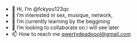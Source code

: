 - 👋 Hi, I’m @fckyou123qc
- 👀 I’m interested in sex, musique, network, 
- 🌱 I’m currently learning by the beggining
- 💞️ I’m looking to collaborate on i will see later
- 📫 How to reach me qwertydeadoool@gmail.com

<!---
fckyou123qc/fckyou123qc is a ✨ special ✨ repository because its `README.md` (this file) appears on your GitHub profile.
You can click the Preview link to take a look at your changes.
--->
